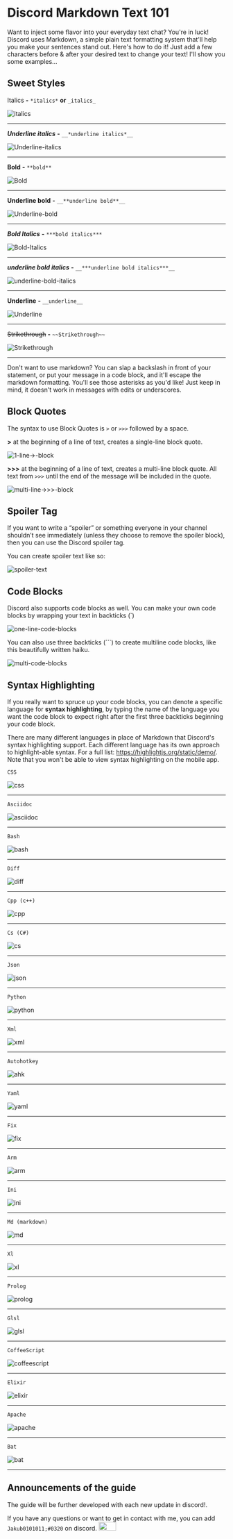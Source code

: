 # Discord Markdown Text 101

Want to inject some flavor into your everyday text chat? You're in luck! Discord uses Markdown, a simple plain text formatting system that'll help you make your sentences stand out. Here's how to do it! Just add a few characters before & after your desired text to change your text! I'll show you some examples...

## Sweet Styles
Italics **-** `*italics*` **or** `_italics_`

![italics](https://user-images.githubusercontent.com/94227436/159767025-397248b2-3088-467a-b656-61f33901fb93.png)

---

__*Underline italics*__ **-** `__*underline italics*__`

![Underline-italics](https://user-images.githubusercontent.com/94227436/159767485-76534216-a440-40f0-b10f-65575e16e163.png)

---

**Bold** **-** `**bold**`

![Bold](https://user-images.githubusercontent.com/94227436/159767755-3b42b9a6-3a66-4e1c-9b6a-c93c19330983.png)

---

__**Underline bold**__ **-** `__**underline bold**__`

![Underline-bold](https://user-images.githubusercontent.com/94227436/159767879-c5536603-d37c-47ac-97a4-a2e5cdf20f8d.png)

---

***Bold Italics*** **-** `***bold italics***`

![Bold-Italics](https://user-images.githubusercontent.com/94227436/159768035-b1a805ce-eceb-4339-ae71-eef1bc4418a2.png)

---

__***underline bold italics***__	**-** `__***underline bold italics***__`

![underline-bold-italics](https://user-images.githubusercontent.com/94227436/159768126-a7071935-c4b2-4642-b48c-b9868a47d04c.png)

---

__Underline__	**-** `__underline__`

![Underline](https://user-images.githubusercontent.com/94227436/159768210-e99a1c25-b5b0-4aed-9f20-466ff603a9a9.png)

---

~~Strikethrough~~	**-** `~~Strikethrough~~`

![Strikethrough](https://user-images.githubusercontent.com/94227436/159768334-519db15e-00aa-4ea3-b38c-0874d0f78d09.png)

---
Don't want to use markdown? You can slap a backslash in front of your statement, or put your message in a code block, and it'll escape the markdown formatting. You'll see those asterisks as you'd like! Just keep in mind, it doesn't work in messages with edits or underscores.

## Block Quotes
The syntax to use Block Quotes is `>` or `>>>` followed by a space.

**\>** at the beginning of a line of text, creates a single-line block quote.

![1-line->-block](https://user-images.githubusercontent.com/94227436/159769736-e1924d31-4ae8-4483-81fe-1a5aee41a368.png)

**\>\>\>** at the beginning of a line of text, creates a multi-line block quote. All text from `>>>` until the end of the message will be included in the quote.

![multi-line->>>-block](https://user-images.githubusercontent.com/94227436/159770282-2945ed41-ccd6-4ce5-a4fb-42e14ba10ef8.png)

## Spoiler Tag
If you want to write a “spoiler” or something everyone in your channel shouldn’t see immediately (unless they choose to remove the spoiler block), then you can use the Discord spoiler tag.

You can create spoiler text like so:

![spoiler-text](https://user-images.githubusercontent.com/94227436/159988441-c7aa1a3d-c4a9-462c-8277-10ed82a771ba.png)


## Code Blocks
Discord also supports code blocks as well.  You can make your own code blocks by wrapping your text in backticks (\`)

![one-line-code-blocks](https://user-images.githubusercontent.com/94227436/159770940-8cf53f61-27a4-49dc-9476-9c25bded5b78.png)

You can also use three backticks (\`\`\`) to create multiline code blocks, like this beautifully written haiku.

![multi-code-blocks](https://user-images.githubusercontent.com/94227436/159771340-b2e8ea38-2e13-4e61-a968-879377fa9095.png)

## Syntax Highlighting

If you really want to spruce up your code blocks, you can denote a specific language for **syntax highlighting**, by typing the name of the language you want the code block to expect right after the first three backticks beginning your code block.

There are many different languages in place of Markdown that Discord's syntax highlighting support. Each different language has its own approach to highlight-able syntax. For a full list: https://highlightjs.org/static/demo/. Note that you won't be able to view syntax highlighting on the mobile app.

`CSS`

![css](https://user-images.githubusercontent.com/94227436/160165522-d7c07839-9491-4097-b085-5e388b0d264f.png)

---

`Asciidoc`

![asciidoc](https://user-images.githubusercontent.com/94227436/159772843-1bed9afb-4379-4c7c-877e-667431f23131.png)

---

`Bash`

![bash](https://user-images.githubusercontent.com/94227436/159773798-7f6d3e23-898b-4147-ab9a-952e5a1844b8.png)

---

`Diff`

![diff](https://user-images.githubusercontent.com/94227436/159774279-7d425e25-ca91-43d5-a865-d18bff1f960e.png)

---

`Cpp (c++)`

![cpp](https://user-images.githubusercontent.com/94227436/159984869-88379c2a-67e3-4bd0-a8f4-2eaa51a21593.png)

---

`Cs (C#)`

![cs](https://user-images.githubusercontent.com/94227436/160164627-3f4da3a4-ed5c-4d0b-8370-d5b3319b2bb0.png)

---

`Json`

![json](https://user-images.githubusercontent.com/94227436/159985266-09c062b5-79d3-48eb-86c2-0a74d215e126.png)

---

`Python`

![python](https://user-images.githubusercontent.com/94227436/159985833-1ad60f73-00ee-4d72-a9fc-6bf93a2e034a.png)

---

`Xml`

![xml](https://user-images.githubusercontent.com/94227436/159986327-2c310699-abd7-4927-a013-4ecfa8486824.png)

---

`Autohotkey`

![ahk](https://user-images.githubusercontent.com/94227436/159987776-667bb3b2-1d82-41a7-a1f2-b67a2674072b.png)

---

`Yaml`

![yaml](https://user-images.githubusercontent.com/94227436/159987681-ca16f3d1-2e08-4151-8ba5-73e6d39c8797.png)

---

`Fix`

![fix](https://user-images.githubusercontent.com/94227436/160166051-ac8774b5-7345-40dd-9971-c5d123c38d37.png)

---

`Arm`

![arm](https://user-images.githubusercontent.com/94227436/160166640-e9e78009-c549-4cd4-afb0-f82bb4783015.png)

---

`Ini`

![ini](https://user-images.githubusercontent.com/94227436/160167009-09f86a7f-3a01-48be-983b-ea128f68225d.png)

---

`Md (markdown)`

![md](https://user-images.githubusercontent.com/94227436/160168054-ee006641-9c57-4508-87a9-c949f3f8756e.png)

---

`Xl`

![xl](https://user-images.githubusercontent.com/94227436/160168901-358f14c7-5965-4cc9-ab69-bbebb4778589.png)

---

`Prolog`

![prolog](https://user-images.githubusercontent.com/94227436/160169206-069d40a2-cf8d-4035-8b3f-e1684ae0c61e.png)

---

`Glsl`

![glsl](https://user-images.githubusercontent.com/94227436/160169411-4aa15bb4-7816-4490-b0d5-c30415069b41.png)

---

`CoffeeScript`

![coffeescript](https://user-images.githubusercontent.com/94227436/160170176-5b337674-620b-4d4e-a7ab-e96b301ed233.png)

---

`Elixir`

![elixir](https://user-images.githubusercontent.com/94227436/160173103-6316c8fd-12b7-4519-b399-9bf3fbeed609.png)

---

`Apache`

![apache](https://user-images.githubusercontent.com/94227436/160173619-7f119e2e-a50d-410f-b9ec-4d8f138a6e21.png)

---

`Bat`

![bat](https://user-images.githubusercontent.com/94227436/165154446-a9ab2437-fe69-41eb-8b68-2b4158bd562d.png)

---

## Announcements of the guide
The guide will be further developed with each new update in discord!.

If you have any questions or want to get in contact with me, you can add `Jakub0101011;#0320` on discord. <img src="https://emoji.gg/assets/emoji/2330-melted-flushed.png" width="40px" height="20px"></img>
